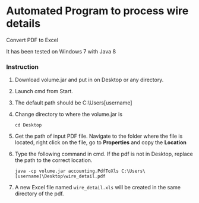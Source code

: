 # Automated Program to process wire details
Convert PDF to Excel

It has been tested on Windows 7 with Java 8

### Instruction
1. Download volume.jar and put in on Desktop or any directory.
2. Launch cmd from Start.
3. The default path should be C:\Users\[username]
4. Change directory to where the volume.jar is
    
    `cd Desktop`
5. Get the path of input PDF file. Navigate to the folder where the file is located, right click on the file, 
go to __Properties__ and copy the __Location__
6. Type the following command in cmd. If the pdf is not in Desktop, replace the path to the correct location.

    `java -cp volume.jar accounting.PdfToXls C:\Users\[username]\Desktop\wire_detail.pdf`                

7. A new Excel file named `wire_detail.xls` will be created in the same directory of the pdf.
 
